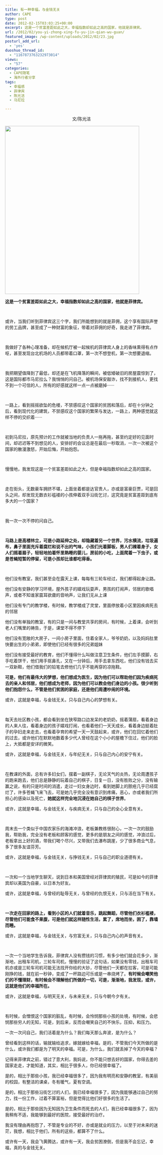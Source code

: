 ```yaml
---
title: 有一种幸福，与金钱无关
author: CAPE
type: post
date: 2012-02-15T03:03:25+00:00
excerpt: 这是一个贫富差距如此之大，幸福指数却如此之高的国家，他就是菲律宾。
url: /2012/02/you-yi-zhong-xing-fu-yu-jin-qian-wu-guan/
featured_image: /wp-content/uploads/2012/02/23.jpg
posturl_add_url:
  - 'yes'
duoshuo_thread_id:
  - "1167873763232973014"
views:
  - "57"
categories:
  - CAPE随笔
  - 海外行者分享
tags:
  - 幸福感
  - 菲律宾
  - 陈光洁
  - 马尼拉

---
```

<p style="text-align: center;">
  文/陈光洁
</p>

<p style="text-align: left;">
  <a href="http://www.capechina.org/wp-content/uploads/2012/02/23.jpg"><img class="size-full wp-image-2528" title="2" src="http://www.capechina.org/wp-content/uploads/2012/02/23.jpg" alt="" width="442" height="552" srcset="http://hicape.com/wp-content/uploads/2012/02/23.jpg 442w, http://hicape.com/wp-content/uploads/2012/02/23-240x300.jpg 240w" sizes="(max-width: 442px) 100vw, 442px" /></a>
</p>

**这是一个贫富差距如此之大，幸福指数却如此之高的国家，他就是菲律宾。**

&nbsp;

或许，当我们听到菲律宾这三个字，我们所能想到的就是菲佣，这个享有国际声誉的劳工品牌，甚至成了一种财富的象征，带着对菲佣的好奇，我走进了菲律宾。

&nbsp;

我做好了各种心理准备，却在候机厅被一起候机的菲律宾人身上的香味熏得有点作呕，甚至发现台北机场的人员都带着口罩，第一次不想登机，第一次想要退缩。

&nbsp;

我把期望值降到了最低，却还是在飞机降落的瞬间，被低矮破旧的房屋震惊到了，这是国际都市马尼拉么？我悄悄的问自己。被机场保安敲诈，找不到接机人，更找不到一个可信的人，所有的好感就这样一点一点被磨掉······

&nbsp;

一路上，看到摇摇欲坠的危楼，不禁感叹这个国家的贫困和落后，却在十分钟之后，看到现代化的建筑，不禁感叹这个国家的繁荣与发达，一路上，两种感觉就这样不停的交织着······

&nbsp;

初到马尼拉，原先预计的工作就被当地的负责人一拖再拖，甚至约定好的见面时间，却迟迟等不到想见的人，安排好的会议总是在最后一秒取消，一次一次被这个国家的散漫激怒，开始后悔，开始抱怨。

&nbsp;

慢慢地，我发现这是一个贫富差距如此之大，但是幸福指数却如此之高的国家。

&nbsp;

走在街头，无数豪车拥挤不堪，上面坐着都是达官贵人，亦或是富豪巨贾，可是回头之间，却发现无数衣衫褴褛的小孩伸着双手沿街乞讨，这究竟是贫富差距到底有多大的一个国家？

&nbsp;

我一次一次不停的问自己。

&nbsp;

**马路上是高楼林立，可是小路延伸之处，却隐藏着另一个世界，污水横流，垃圾遍布，鼻子里面充斥着腐烂和说不出的气味，小孩们光着脚板，男人们裸着身子，女人们摇着扇子，轻轻地拍着怀里熟睡的婴儿，房前的小吃，上面爬着一下虫子，或是苍蝇短暂的停留，可是小孩却比谁都吃得香。**

&nbsp;

他们没有教室，我们甚至会在露天上课，每每有三轮车经过，我们都得起身让路。

他们没有安静的学习环境，屋外孩子的嬉戏玩耍声，男孩的打闹声，邻居的歌唱声，或者不知谁家震耳欲聋的音响声，让我们无从上课

他们没有专门的教学楼，有时候，教学楼成了灵堂，里面停放着小区里因疾病死去的邻居

他们没有单独的教室，有的只是一间与教堂共享的房间，有时候，上着课，会听到老人们嘴里的祷告，于是，课堂不得不停下

他们没有宽敞的大房子，一间小房子里面，住着全家人，爷爷奶奶，以及妈妈肚里快要出生的小弟弟，即使他们已经有很多的兄弟姐妹

他们没有接受最好的教育，他们不懂得什么叫做注意卫生条件，他们左手摸脚，右手吃着饼干，他们用手抠鼻孔，又在一分钟后，用手去拿东西吃，他们没有钱去买一双新鞋，他们借我们的铅笔去修他们几乎不能再穿的凉拖鞋。

**可是，他们有最伟大的梦想，他们想成为医生，因为他们可以帮助他们因为疾病死去的亲人和邻居，他们想成为老师，因为他们可以教会他们身边的小孩。很少听到他们抱怨什么，不管是他们贫困的家庭，还是他们周遭吵闹的环境。**

或许，这就是幸福，与金钱无关。只与自己内心的梦想有关。

&nbsp;

每天去社区教小孩，都会看到坐在狭窄路口边发呆的老奶奶，摇着蒲扇，看着身边的人来人往，看着身边的孩子嬉戏打闹，也看着他们一天天成长，看着身边挺着肚子的孕妇走来走去，也看着孕育的希望一天一天鼓起来，或许，他们在回忆着他们的过去，或许他们在默默地数着多少代人曾经在这个小小的屋檐下住过，他们的脸上，大抵都是安详的微笑。

或许，这就是幸福，与金钱无关，与年纪无关，只与自己内心的安宁有关。

&nbsp;

在教课的外面，总有许多妇女们，摆着一副棋子，无论天气的炎热，无论周遭孩子的跑来跑去，他们总是静静的玩着自己的棋子，日复一日，没有胜败之分，没有输赢之说，有的只是时间的消遣，走过一妇女身边时，看到她脚上的脓疮几乎已经腐烂了，许多苍蝇飞来飞去，可是她几乎完全没有意识到疼痛，恶心，亦或者我们所担心的感染以及死亡，**她就这样完全地沉浸在她自己的棋子世界**。

或许，这就是幸福，与金钱无关，与疾病无关，只与自己的全心全意有关。

&nbsp;

周末去一个类似于中国农家乐的海滩冲浪，老板兼教练很耐心，一次一次的鼓励我，帮助我，完全没有老板和顾客的感觉，更多的是朋友之间的感觉，冲浪过后，老板拿出上好的酒，带我们喝个尽兴，又带我们去瀑布跳崖，少了很多商业气息，多了很多友谊芬芳。

或许，这就是幸福，与金钱无关，与挣钱无关，只与自己的职业道德有关。

&nbsp;

一次和一个当地学生聊天，说到日本和美国曾经对菲律宾的殖民，可是如今的菲律宾却以美国为自豪，以日本为好友。

或许，这就是幸福，与曾经的耻辱无关，与曾经的仇恨无关，只与活在当下有关。

&nbsp;

**一次走在回家的路上，看到小区的人们就着音乐，跳起舞蹈，尽管他们衣衫褴褛，尽管他们可能食不果腹，可是他们就这样随性生活，累了，席地而坐，困了，靠墙而睡。**

或许，这就是幸福，与金钱无关，与穷富无关，只与自己内心的声音有关。

&nbsp;

一次一个当地学生告诉我，菲律宾人没有攒钱的习惯，有多少他们就会花多少，渐渐地，出租车司机，三轮车司机，慢慢的验证了这句话，如果没有零钱，出租车司机亦或是三轮车司机可能无法找开你给的大钞，尽管他们一天都在拉客，可是可能刚挣的钱，就在前一秒钟，变成了一杯路边可乐或是一串烧烤了。**有时候会嘲笑他们的不懂理财，有时候会不理解他们所做的一切，可是，渐渐地，我发现，或许，这就是他们的幸福所在。**

或许，这就是幸福，与明天无关，与未来无关，只与今朝今夕有关。

&nbsp;

有时候，会憎恨这个国家的脏乱，有时候，会怜悯那些小孩的处境，有时候，会悲悯那些穷人的无知，可是，到后来，反而会嘲笑自己的不快乐，压抑，和压力。

一次一次问自己，我们活着是为什么？我们每天那么奔波，是为什么？

曾经看到这样的话，输就输给追求，嫁就嫁给幸福，是的，不管我们今天所做的是什么，或许我们都是为了明天的幸福。可是，为什么，我们就丢掉了今天的幸福？

记得来菲律宾之前，错过了意大利，我妈说，你不能只想去好的国家，你得去差的国家走走，才能知道，其实，相比于很多人，你已经很幸福了。

是的，相比于那些小孩，我已经幸福很多了，因为我有明亮和安静的教室，有美丽的校园，有整洁的课桌，冬有暖气，夏有空调。

是的，相比于那些沿街乞讨的人们，我已经幸福很多了，因为我能够通过自己的努力，找一份工作，过着不算富裕，但是觉得比他们好很多的生活了。

是的，相比于那些因为无知因为卫生条件而死去的人们，我已经幸福很多了，因为我稍有不适，我能够到最好的医院，接受最好的治疗。

我没有理由再抱怨了，不管是专业的不好，亦或是就业的压力，以至于对未来的迷茫，我想，相比于他们，所有的这些，都算不了什么。

或许有一天，我会飞黄腾达，或许有一天，我会贫困潦倒，但是我不会忘记，幸福，真的与金钱无关。